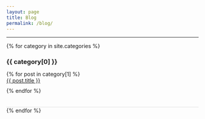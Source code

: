 ```yaml
---
layout: page
title: Blog
permalink: /blog/
---
```


-----------------------
<style>
  .category {
    border-bottom: 1px solid #ddd; /* Border between categories */
    padding-bottom: 20px; /* Space between category name and posts */
  }

  .category h3 {
    margin-bottom: 10px;
  }

  .posts-list {
    list-style: none;
    padding: 0;
  }

  .posts-list li {
    margin-bottom: 10px;
  }
</style>

{% for category in site.categories %}
  <div class="category">
    <h3>{{ category[0] }}</h3>
    <ul class="posts-list">
      {% for post in category[1] %}
        <li><a href="{{ post.url }}">{{ post.title }}</a></li>
      {% endfor %}
    </ul>
  </div>
{% endfor %}
